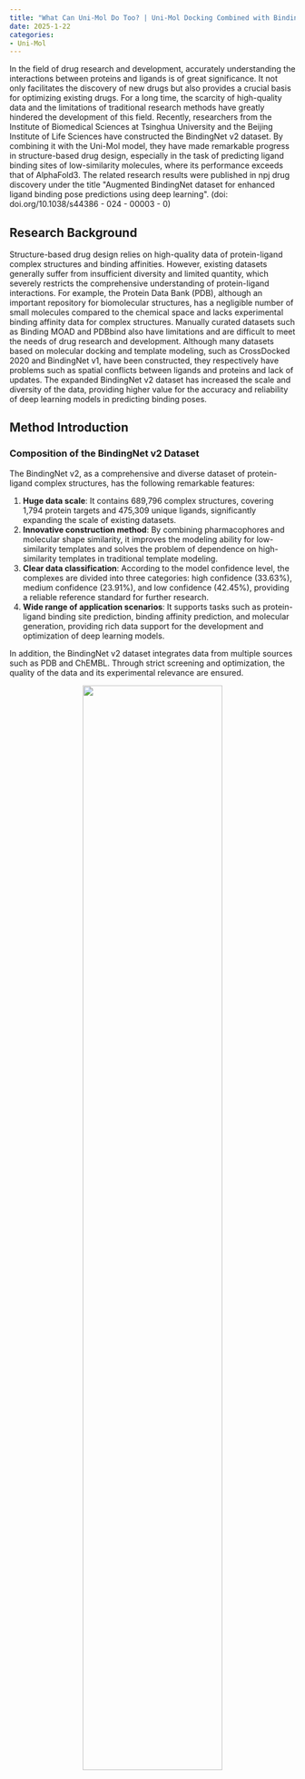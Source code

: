 ```yaml
---
title: "What Can Uni-Mol Do Too? | Uni-Mol Docking Combined with BindingNet v2 Outperforms AlphaFold3 on Low-Similarity Molecules"
date: 2025-1-22
categories:
- Uni-Mol
---
```


In the field of drug research and development, accurately understanding the interactions between proteins and ligands is of great significance. It not only facilitates the discovery of new drugs but also provides a crucial basis for optimizing existing drugs. For a long time, the scarcity of high-quality data and the limitations of traditional research methods have greatly hindered the development of this field. Recently, researchers from the Institute of Biomedical Sciences at Tsinghua University and the Beijing Institute of Life Sciences have constructed the BindingNet v2 dataset. By combining it with the Uni-Mol model, they have made remarkable progress in structure-based drug design, especially in the task of predicting ligand binding sites of low-similarity molecules, where its performance exceeds that of AlphaFold3. The related research results were published in npj drug discovery under the title "Augmented BindingNet dataset for enhanced ligand binding pose predictions using deep learning". (doi: doi.org/10.1038/s44386 - 024 - 00003 - 0)

<!-- more -->

## Research Background

Structure-based drug design relies on high-quality data of protein-ligand complex structures and binding affinities. However, existing datasets generally suffer from insufficient diversity and limited quantity, which severely restricts the comprehensive understanding of protein-ligand interactions. For example, the Protein Data Bank (PDB), although an important repository for biomolecular structures, has a negligible number of small molecules compared to the chemical space and lacks experimental binding affinity data for complex structures. Manually curated datasets such as Binding MOAD and PDBbind also have limitations and are difficult to meet the needs of drug research and development. Although many datasets based on molecular docking and template modeling, such as CrossDocked 2020 and BindingNet v1, have been constructed, they respectively have problems such as spatial conflicts between ligands and proteins and lack of updates. The expanded BindingNet v2 dataset has increased the scale and diversity of the data, providing higher value for the accuracy and reliability of deep learning models in predicting binding poses.

## Method Introduction

### Composition of the BindingNet v2 Dataset

The BindingNet v2, as a comprehensive and diverse dataset of protein-ligand complex structures, has the following remarkable features:

1. **Huge data scale**: It contains 689,796 complex structures, covering 1,794 protein targets and 475,309 unique ligands, significantly expanding the scale of existing datasets.
2. **Innovative construction method**: By combining pharmacophores and molecular shape similarity, it improves the modeling ability for low-similarity templates and solves the problem of dependence on high-similarity templates in traditional template modeling.
3. **Clear data classification**: According to the model confidence level, the complexes are divided into three categories: high confidence (33.63%), medium confidence (23.91%), and low confidence (42.45%), providing a reliable reference standard for further research.
4. **Wide range of application scenarios**: It supports tasks such as protein-ligand binding site prediction, binding affinity prediction, and molecular generation, providing rich data support for the development and optimization of deep learning models.
  
In addition, the BindingNet v2 dataset integrates data from multiple sources such as PDB and ChEMBL. Through strict screening and optimization, the quality of the data and its experimental relevance are ensured.

<center><img src=https://dp-public.oss-cn-beijing.aliyuncs.com/community/Blog%20Files/Uni-Mol_22_01_2025/pic1.png pic_center width="70%" height="70%" /></center>

*Figure 1 Information of the BindingNet v2 dataset. A. The type distribution of protein targets in the BindingNet v2 dataset, including kinases, enzymes, G protein-coupled receptors, etc.; B. The confidence classification of model structures in the dataset, divided into three categories: low, medium, and high; C. The distribution of experimental binding affinities. D. The stability analysis of binding affinity data.*

### Verification of the BindingNet v2 Dataset

To verify the practical effect of the BindingNet v2 dataset, the research team widely applied it in multiple deep learning models and focused on analyzing the performance of the models in the task of predicting ligand binding sites. The PoseBusters dataset was used as the test data for verification. The core indicators included the success rate of binding site prediction (defined as the proportion of ligands with RMSD < 2Å) and the PB-valid proportion after physical optimization (verifying the physical rationality of the binding site). This experimental design ensured a comprehensive evaluation of the prediction accuracy and scientific rationality of the models.

1. **Baseline performance of the PDBbind dataset**: When training with the traditional PDBbind dataset, the Uni-Mol model's prediction performance for low-similarity molecules (Tanimoto coefficient Tc < 0.3) was relatively limited, with a success rate of only 38.55%. Although the model had a relatively high success rate for high-similarity molecules (Tc > 0.7), the problem of insufficient generalization ability was still obvious. This indicates that models relying on traditional datasets have difficulty effectively dealing with the challenges of structurally novel molecules in chemical space, further emphasizing the importance of larger-scale and more diverse datasets.
2. **Performance improvement of the BindingNet v2 dataset**: After combining the BindingNet v2 dataset, the performance of the Uni-Mol model was significantly improved. In the prediction of low-similarity molecules, the success rate increased significantly from 38.55% to 64.25%, demonstrating the crucial role of dataset diversity in the model's generalization ability. In addition, after the research further introduced MM-GB/SA optimization and re-scoring methods, the success rate of Uni-Mol increased again to 74.07%, reaching a new height in the complex task of binding site prediction. These results fully demonstrate the unique value of the BindingNet v2 dataset in improving the performance of deep learning models.
3. **Verification results of other models**: In comparison with other cutting-edge models, the Uni-Mol model combined with the BindingNet v2 dataset also performed outstandingly. In the drug molecule test of the PoseBusters dataset, the success rate of Uni-Mol reached 79.1%, significantly higher than 71.3% of AlphaFold3. This result shows that Uni-Mol has obvious advantages in the prediction ability for low-similarity molecules. In addition, the BindingNet v2 dataset also had a positive impact on the sampling and scoring abilities of traditional molecular docking methods (such as Glide), further verifying its wide applicability in multiple prediction methods.

<center><img src=https://dp-public.oss-cn-beijing.aliyuncs.com/community/Blog%20Files/Uni-Mol_22_01_2025/pic2.png pic_center width="70%" height="70%" /></center>

<center><img src=https://dp-public.oss-cn-beijing.aliyuncs.com/community/Blog%20Files/Uni-Mol_22_01_2025/pic3.png pic_center width="70%" height="70%" /></center>

*Figure 2 Results of training the Uni-Mol model using the BindingNet v2 dataset. A. It shows the similarity distribution (Tanimoto coefficient, Tc) of ligands in the PoseBusters v1 test set and ligands in the PDB (2019 version) dataset. Low-similarity ligands (Tc < 0.3) account for a large proportion; B. The prediction performance of the Uni-Mol model on training sets with different similarities (based on PDBbind v2020). The prediction success rate decreases as the similarity decreases; C. After introducing a larger dataset (such as BindingNet v2), the prediction success rate of Uni-Mol increases from 38.55% to 64.25%; D. The performance comparison between AlphaFold3 and Uni-Mol (combined with PDBbind + BindingNet v2). Uni-Mol performs better in binding site prediction and chemical rationality verification.*

## Conclusion

Research shows that the BindingNet v2 dataset, through its large scale, high diversity, and innovative construction method, provides rich training data for deep learning models and significantly improves the performance of protein-ligand binding site prediction. Especially in the application verification of the Uni-Mol model, the BindingNet v2 dataset not only improves the model's generalization ability for low-similarity molecules but also lays a foundation for its practical application in drug research and development scenarios.

However, the research also reveals some directions that need further optimization. For expanding the chemical and target space, in the future, it is possible to combine larger-scale virtual docking data and prediction structures such as AlphaFold to further enhance data diversity. Secondly, inactive data can be added to enhance the model's adaptability to virtual screening tasks. Finally, deeply integrating physics-based optimization tools with deep learning models can further improve the accuracy and physical rationality of prediction results.

The collaborative innovation of BindingNet v2 and the Uni-Mol model provides a powerful tool for the intelligent and efficient development of drugs. Future research is expected to play a greater potential in structure-based drug design and virtual screening.
